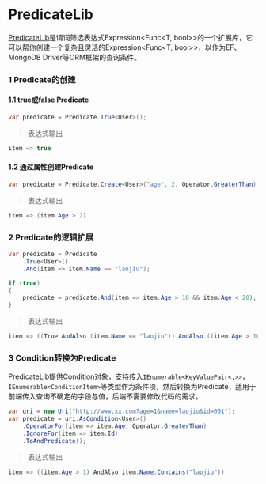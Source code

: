 # PredicateLib
[PredicateLib](https://github.com/xljiulang/PredicateLib)是谓词筛选表达式Expression&lt;Func&lt;T, bool>>的一个扩展库，它可以帮你创建一个复杂且灵活的Expression&lt;Func&lt;T, bool>>，以作为EF、MongoDB Driver等ORM框架的查询条件。

### 1 Predicate的创建
#### 1.1 true或false Predicate
```c#
var predicate = Predicate.True<User>();
```
> 表达式输出

```c#
item => true
```

#### 1.2 通过属性创建Predicate
```c#
var predicate = Predicate.Create<User>("age", 2, Operator.GreaterThan);
```

> 表达式输出

```c#
item => (item.Age > 2)
```


### 2 Predicate的逻辑扩展
```c#
var predicate = Predicate
    .True<User>()
    .And(item => item.Name == "laojiu");

if (true)
{
    predicate = predicate.And(item => item.Age > 10 && item.Age < 20);
}
```
> 表达式输出

```c#
item => ((True AndAlso (item.Name == "laojiu")) AndAlso ((item.Age > 10) AndAlso (item.Age < 20)))
```


### 3 Condition转换为Predicate
PredicateLib提供Condition对象，支持传入`IEnumerable<KeyValuePair<,>>`，`IEnumerable<ConditionItem>`等类型作为条件项，然后转换为Predicate，适用于前端传入查询不确定的字段与值，后端不需要修改代码的需求。

```c#
var uri = new Uri("http://www.xx.com?age=1&name=laojiu&id=001");
var predicate = uri.AsCondition<User>()
    .OperatorFor(item => item.Age, Operator.GreaterThan)
    .IgnoreFor(item => item.Id)
    .ToAndPredicate();  
```
> 表达式输出

```c#
item => ((item.Age > 1) AndAlso item.Name.Contains("laojiu"))
```

